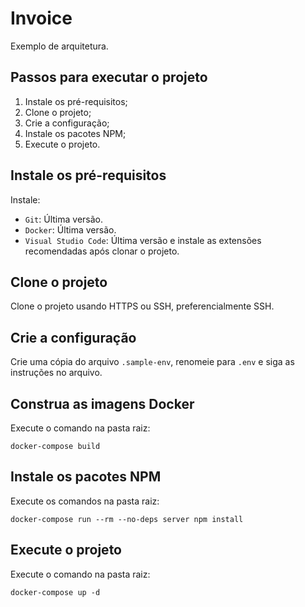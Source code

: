 # Invoice

Exemplo de arquitetura.

## Passos para executar o projeto

1. Instale os pré-requisitos;
2. Clone o projeto;
3. Crie a configuração;
4. Instale os pacotes NPM;
5. Execute o projeto.

## Instale os pré-requisitos

Instale:

- `Git`: Última versão.
- `Docker`: Última versão.
- `Visual Studio Code`: Última versão e instale as extensões recomendadas após clonar o projeto.

## Clone o projeto

Clone o projeto usando HTTPS ou SSH, preferencialmente SSH.

## Crie a configuração

Crie uma cópia do arquivo `.sample-env`, renomeie para `.env` e siga as instruções no arquivo.

## Construa as imagens Docker

Execute o comando na pasta raiz:

```
docker-compose build
```

## Instale os pacotes NPM

Execute os comandos na pasta raiz:

```
docker-compose run --rm --no-deps server npm install
```

## Execute o projeto

Execute o comando na pasta raiz:

```
docker-compose up -d
```
